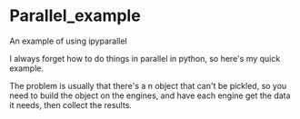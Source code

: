 # Parallel_example
An example of using ipyparallel


I always forget how to do things in parallel in python, so here's my quick example.


The problem is usually that there's a n object that can't be pickled, so you need to build the object on the engines, and have each engine get the data it needs, then collect the results.
